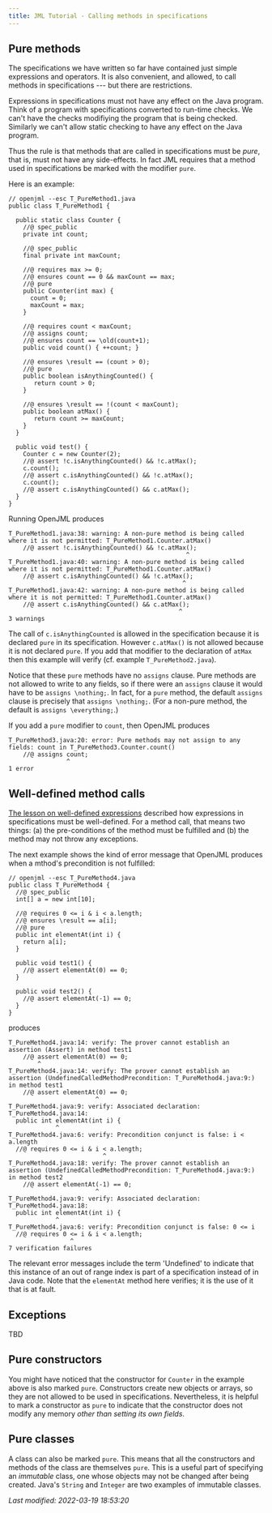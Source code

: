 ```yaml
---
title: JML Tutorial - Calling methods in specifications
---
```


## Pure methods

The specifications we have written so far have contained just simple
expressions and operators. It is also convenient, and allowed, to call
methods in specifications --- but there are restrictions.

Expressions in specifications must not have any effect on the Java program.
Think of a program with specifications converted to run-time checks. We
can't have the checks modifiying the program that is being checked.
Similarly we can't allow static checking to have any effect on the Java program.

Thus the rule is that methods that are called in specifications must be 
_pure_, that is, must not have any side-effects. In fact JML requires that 
a method used in specifications be marked with the modifier `pure`.

Here is an example:
```
// openjml --esc T_PureMethod1.java
public class T_PureMethod1 {

  public static class Counter {
    //@ spec_public
    private int count;

    //@ spec_public
    final private int maxCount;

    //@ requires max >= 0;
    //@ ensures count == 0 && maxCount == max;
    //@ pure
    public Counter(int max) {
      count = 0;
      maxCount = max;
    }

    //@ requires count < maxCount;
    //@ assigns count;
    //@ ensures count == \old(count+1);
    public void count() { ++count; }

    //@ ensures \result == (count > 0);
    //@ pure
    public boolean isAnythingCounted() {
       return count > 0;
    }

    //@ ensures \result == !(count < maxCount);
    public boolean atMax() {
       return count >= maxCount;
    }
  }

  public void test() {
    Counter c = new Counter(2);
    //@ assert !c.isAnythingCounted() && !c.atMax();
    c.count();
    //@ assert c.isAnythingCounted() && !c.atMax();
    c.count();
    //@ assert c.isAnythingCounted() && c.atMax();
  }
}
```
Running OpenJML produces
```
T_PureMethod1.java:38: warning: A non-pure method is being called where it is not permitted: T_PureMethod1.Counter.atMax()
    //@ assert !c.isAnythingCounted() && !c.atMax();
                                                 ^
T_PureMethod1.java:40: warning: A non-pure method is being called where it is not permitted: T_PureMethod1.Counter.atMax()
    //@ assert c.isAnythingCounted() && !c.atMax();
                                                ^
T_PureMethod1.java:42: warning: A non-pure method is being called where it is not permitted: T_PureMethod1.Counter.atMax()
    //@ assert c.isAnythingCounted() && c.atMax();
                                               ^
3 warnings
```

The call of `c.isAnythingCounted` is allowed in the specification because
it is declared `pure` in its specification. However
`c.atMax()` is not allowed because it is not declared `pure`.
If you add that modifier to the declaration of `atMax` then this example will
verify (cf. example `T_PureMethod2.java`).

Notice that these `pure` methods have no `assigns` clause. Pure methods are
not allowed to write to any fields, so if there were an `assigns` clause
it would have to be `assigns \nothing;`. In fact, for a `pure` method,
the default `assigns` clause is precisely that `assigns \nothing;`.
(For a non-pure method, the default is `assigns \everything;`.)

If you add a `pure` modifier to `count`, then OpenJML produces
```
T_PureMethod3.java:20: error: Pure methods may not assign to any fields: count in T_PureMethod3.Counter.count()
    //@ assigns count;
                ^
1 error
```

## Well-defined method calls

[The lesson on well-defined expressions](TBD) described how expressions in
specifications must be well-defined. For a method call, that means two things:
(a) the pre-conditions of the method must be fulfilled and (b) the method may
not throw any exceptions.

The next example shows the kind of error message that OpenJML produces when 
a mthod's precondition is not fulfilled:
```
// openjml --esc T_PureMethod4.java
public class T_PureMethod4 {
  //@ spec_public
  int[] a = new int[10];

  //@ requires 0 <= i & i < a.length;
  //@ ensures \result == a[i];
  //@ pure
  public int elementAt(int i) {
    return a[i];
  }

  public void test1() {
    //@ assert elementAt(0) == 0;
  }

  public void test2() {
    //@ assert elementAt(-1) == 0;
  }
}
```
produces
```
T_PureMethod4.java:14: verify: The prover cannot establish an assertion (Assert) in method test1
    //@ assert elementAt(0) == 0;
        ^
T_PureMethod4.java:14: verify: The prover cannot establish an assertion (UndefinedCalledMethodPrecondition: T_PureMethod4.java:9:) in method test1
    //@ assert elementAt(0) == 0;
                        ^
T_PureMethod4.java:9: verify: Associated declaration: T_PureMethod4.java:14:
  public int elementAt(int i) {
             ^
T_PureMethod4.java:6: verify: Precondition conjunct is false: i < a.length
  //@ requires 0 <= i & i < a.length;
                          ^
T_PureMethod4.java:18: verify: The prover cannot establish an assertion (UndefinedCalledMethodPrecondition: T_PureMethod4.java:9:) in method test2
    //@ assert elementAt(-1) == 0;
                        ^
T_PureMethod4.java:9: verify: Associated declaration: T_PureMethod4.java:18:
  public int elementAt(int i) {
             ^
T_PureMethod4.java:6: verify: Precondition conjunct is false: 0 <= i
  //@ requires 0 <= i & i < a.length;
                 ^
7 verification failures
```
The relevant error messages include the term 'Undefined' to indicate that this
instance of an out of range index is part of a specification instead of in
Java code. Note that the `elementAt` method here verifies; it is the use of
it that is at fault.

## Exceptions

TBD

## Pure constructors
You might have noticed that the constructor for `Counter` in the example
above is also marked `pure`. Constructors create new objects or arrays, so they are not allowed to be used in specifications. Nevertheless, it is helpful to 
mark a constructor as `pure` to indicate that the constructor does not modify any memory _other than setting its own fields_.

## Pure classes
A class can also be marked `pure`. This means that all the constructors and
methods of the class are themselves `pure`. This is a useful part of 
specifying an _immutable_ class, one whose objects may not be changed after
being created. Java's `String` and `Integer` are two examples of immutable classes.


_Last modified: 2022-03-19 18:53:20_

